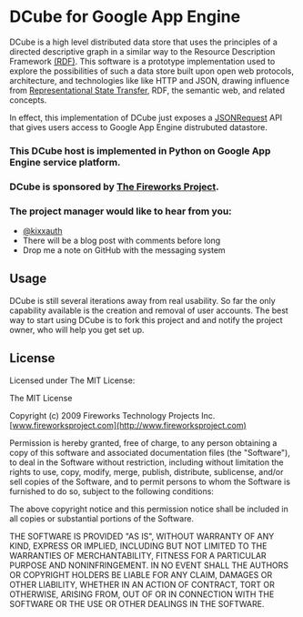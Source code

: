 DCube for Google App Engine
===========================

DCube is a high level distributed data store that uses the principles of a
directed descriptive graph in a similar way to the Resource Description
Framework [(RDF)][1]. This software is a prototype implementation used to
explore the possibilities of such a data store built upon open web protocols,
architecture, and technologies like like HTTP and JSON, drawing influence from
[Representational State Transfer][2], RDF, the semantic web, and related
concepts.

In effect, this implementation of DCube just exposes a [JSONRequest][3] API that
gives users access to Google App Engine distrubuted datastore.

### This DCube host is implemented in Python on Google App Engine service platform.

### DCube is sponsored by [The Fireworks Project](http://www.fireworksproject.com).

### The project manager would like to hear from you:
  - [@kixxauth](http://twitter.com/kixxauth)
  - There will be a blog post with comments before long
  - Drop me a note on GitHub with the messaging system

Usage
-----
DCube is still several iterations away from real usability. So far the only
capability available is the creation and removal of user accounts.  The best
way to start using DCube is to fork this project and and notify the project
owner, who will help you get set up.

License
-------
Licensed under The MIT License:

The MIT License

Copyright (c) 2009 Fireworks Technology Projects Inc.
[www.fireworksproject.com](http://www.fireworksproject.com)

Permission is hereby granted, free of charge, to any person obtaining a copy
of this software and associated documentation files (the "Software"), to deal
in the Software without restriction, including without limitation the rights
to use, copy, modify, merge, publish, distribute, sublicense, and/or sell
copies of the Software, and to permit persons to whom the Software is
furnished to do so, subject to the following conditions:

The above copyright notice and this permission notice shall be included in
all copies or substantial portions of the Software.

THE SOFTWARE IS PROVIDED "AS IS", WITHOUT WARRANTY OF ANY KIND, EXPRESS OR
IMPLIED, INCLUDING BUT NOT LIMITED TO THE WARRANTIES OF MERCHANTABILITY,
FITNESS FOR A PARTICULAR PURPOSE AND NONINFRINGEMENT. IN NO EVENT SHALL THE
AUTHORS OR COPYRIGHT HOLDERS BE LIABLE FOR ANY CLAIM, DAMAGES OR OTHER
LIABILITY, WHETHER IN AN ACTION OF CONTRACT, TORT OR OTHERWISE, ARISING FROM,
OUT OF OR IN CONNECTION WITH THE SOFTWARE OR THE USE OR OTHER DEALINGS IN
THE SOFTWARE.

  [1]:http://www.w3.org/RDF/
  [2]:http://www.ics.uci.edu/~fielding/pubs/dissertation/rest_arch_style.htm
  [3]:http://www.json.org/JSONRequest.html
